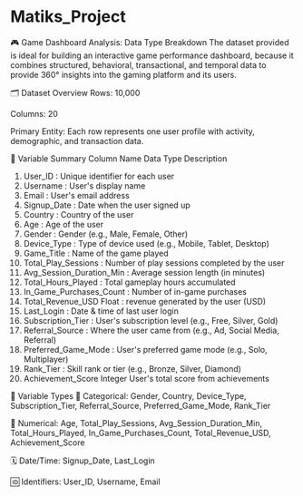 # Matiks_Project



🎮 Game Dashboard Analysis: Data Type Breakdown
The dataset provided is ideal for building an interactive game performance dashboard, because it combines structured, behavioral, transactional, and temporal data to provide 360° insights into the gaming platform and its users.




🗂️ Dataset Overview
Rows: 10,000

Columns: 20

Primary Entity: Each row represents one user profile with activity, demographic, and transaction data.




🔢 Variable Summary
Column Name	Data Type	Description
  1. User_ID	:	Unique identifier for each user
  2. Username	:	User's display name
  3. Email	:	User's email address
  4. Signup_Date	:	Date when the user signed up
  5. Country	:	Country of the user
  6. Age	:	Age of the user
  7. Gender	:	Gender (e.g., Male, Female, Other)
  8. Device_Type	:	Type of device used (e.g., Mobile, Tablet, Desktop)
  9. Game_Title	:	Name of the game played
  10. Total_Play_Sessions	:	Number of play sessions completed by the user
  11. Avg_Session_Duration_Min	:	Average session length (in minutes)
  12. Total_Hours_Played	:	Total gameplay hours accumulated
  13. In_Game_Purchases_Count	:	Number of in-game purchases
  14. Total_Revenue_USD	Float	:	revenue generated by the user (USD)
  15. Last_Login	:	Date & time of last user login
  16. Subscription_Tier	:	User's subscription level (e.g., Free, Silver, Gold)
  17. Referral_Source	:	Where the user came from (e.g., Ad, Social Media, Referral)
  18. Preferred_Game_Mode	:	User's preferred game mode (e.g., Solo, Multiplayer)
  19. Rank_Tier	:	Skill rank or tier (e.g., Bronze, Silver, Diamond)
  20. Achievement_Score	Integer	User's total score from achievements


🧠 Variable Types
  🧾 Categorical: Gender, Country, Device_Type, Subscription_Tier, Referral_Source, Preferred_Game_Mode, Rank_Tier

  🔢 Numerical: Age, Total_Play_Sessions, Avg_Session_Duration_Min, Total_Hours_Played, In_Game_Purchases_Count, Total_Revenue_USD, Achievement_Score

  🗓️ Date/Time: Signup_Date, Last_Login

  🆔 Identifiers: User_ID, Username, Email

